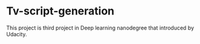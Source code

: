 # Tv-script-generation 
This project is third project in Deep learning nanodegree that introduced by Udacity.
